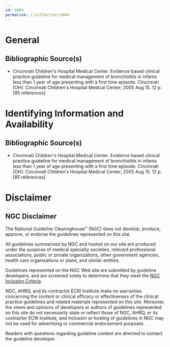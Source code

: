 ```yaml
---
id: 4464
permalink: /:collection/4464
---
```


# General

## Bibliographic Source(s)

- Cincinnati Children's Hospital Medical Center. Evidence based clinical practice guideline for medical management of bronchiolitis in infants less than 1 year of age presenting with a first time episode. Cincinnati (OH): Cincinnati Children's Hospital Medical Center; 2005 Aug 15. 12 p. [85 references]

# Identifying Information and Availability

## Bibliographic Source(s)

- Cincinnati Children's Hospital Medical Center. Evidence based clinical practice guideline for medical management of bronchiolitis in infants less than 1 year of age presenting with a first time episode. Cincinnati (OH): Cincinnati Children's Hospital Medical Center; 2005 Aug 15. 12 p. [85 references]

# Disclaimer

## NGC Disclaimer

The National Guideline Clearinghouse™ (NGC) does not develop, produce, approve, or endorse the guidelines represented on this site.

All guidelines summarized by NGC and hosted on our site are produced under the auspices of medical specialty societies, relevant professional associations, public or private organizations, other government agencies, health care organizations or plans, and similar entities.

Guidelines represented on the NGC Web site are submitted by guideline developers, and are screened solely to determine that they meet the [NGC Inclusion Criteria](/help-and-about/summaries/inclusion-criteria).

NGC, AHRQ, and its contractor ECRI Institute make no warranties concerning the content or clinical efficacy or effectiveness of the clinical practice guidelines and related materials represented on this site. Moreover, the views and opinions of developers or authors of guidelines represented on this site do not necessarily state or reflect those of NGC, AHRQ, or its contractor ECRI Institute, and inclusion or hosting of guidelines in NGC may not be used for advertising or commercial endorsement purposes.

Readers with questions regarding guideline content are directed to contact the guideline developer.


